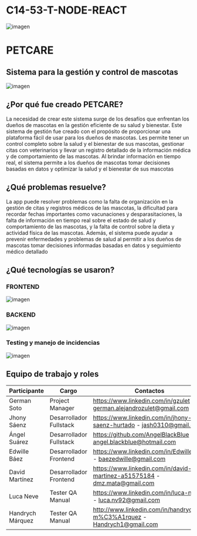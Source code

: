 # C14-53-T-NODE-REACT


![imagen](https://github.com/No-Country/C14-53-T-NODE-REACT/assets/92329156/55733159-1af3-4fa1-b471-b52777f428de)

# PETCARE
## Sistema para la gestión y control de mascotas

![imagen](https://github.com/No-Country/C14-53-T-NODE-REACT/assets/92329156/6bd154a5-6e58-4dcd-9bce-d01c1a75350f)

## ¿Por qué fue creado PETCARE? 

La necesidad de crear este sistema surge de los desafíos que
enfrentan   los   dueños   de   mascotas   en   la   gestión   eficiente   de   su   salud   y
bienestar. Este sistema de gestión fue creado con el propósito de proporcionar
una plataforma fácil de usar para los dueños de mascotas. Les permite tener
un control completo sobre la salud y el bienestar de sus mascotas, gestionar
citas con veterinarios y llevar un registro detallado de la información médica y
de comportamiento de las mascotas. Al brindar información en tiempo real, el
sistema permite a los dueños de mascotas tomar decisiones basadas en datos
y optimizar la salud y el bienestar de sus mascotas

## ¿Qué problemas resuelve? 

La app puede resolver problemas como la falta de organización en la
gestión de citas y registros médicos de las mascotas, la dificultad para recordar
fechas   importantes   como   vacunaciones   y   desparasitaciones,   la   falta   de
información en tiempo real sobre el estado de salud y comportamiento de las
mascotas, y la falta de control sobre la dieta y actividad física de las mascotas.
Además, el sistema puede ayudar a prevenir enfermedades y problemas de
salud   al   permitir   a   los   dueños   de   mascotas   tomar   decisiones   informadas
basadas en datos y seguimiento médico detallado

## ¿Qué tecnologías se usaron?

### FRONTEND

![imagen](https://github.com/No-Country/C14-53-T-NODE-REACT/assets/92329156/3109f6d9-4efb-473c-a6d1-b665ae105064)

### BACKEND

![imagen](https://github.com/No-Country/C14-53-T-NODE-REACT/assets/92329156/c6b9dceb-11c8-4049-9797-897a27124e34)

### Testing y manejo de incidencias 

![imagen](https://github.com/No-Country/C14-53-T-NODE-REACT/assets/92329156/d0121c37-a9e7-419a-95c0-c42aca4d356e)

## Equipo de trabajo y roles

|Participante         | Cargo  	                 | Contactos  	                                                             |
|---	                |---	                     |---	                                                                       |
|German Soto   	      |Project Manager   	       | https://www.linkedin.com/in/gzulet - german.alejandrozulet@gmail.com   	 |
|Jhony Sáenz   	      |Desarrollador Fullstack   | https://www.linkedin.com/in/jhony-saenz-hurtado  - jash0310@gmail.com 	   |
|Ángel Suárez   	    |Desarrollador Fullstack   | https://github.com/AngelBlackBlue - angel.blackblue@hotmail.com  	       |
|Edwille Báez   	    |Desarrollador Frontend    | https://www.linkedin.com/in/EdwilleBaez - baezedwille@gmail.com  	       |
|David Martínez   	  |Desarrollador Frontend    | https://www.linkedin.com/in/david-martinez-a51575184 - dmz.mata@gmail.com |
|Luca Neve   	        |Tester QA Manual   	     | https://www.linkedin.com/in/luca-neve - luca.nv92@gmail.com  	           |
|Handrych Márquez   	|Tester QA Manual   	     | http://www.linkedin.com/in/handrych-m%C3%A1rquez - Handrych1@gmail.com  	 |




